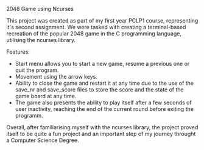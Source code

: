 2048 Game using Ncurses

This project was created as part of my first year PCLP1 course, representing it's second assignment. We were tasked with creating a terminal-based recreation of the popular 2048 game in the C programming language, utilising the ncurses library.

Features:

- Start menu allows you to start a new game, resume a previous one or quit the program.
- Movement using the arrow keys.
- Ability to close the game and restart it at any time due to the use of the save_nr and save_score files to store the score and the state of the game board at any time.
- The game also presents the ability to play itself after a few seconds of user inactivity, reaching the end of the current round before exiting the programm.

Overall, after familiarising myself with the ncurses library, the project proved itself to be quite a fun project and an important step of my journey throught a Computer Science Degree. 

